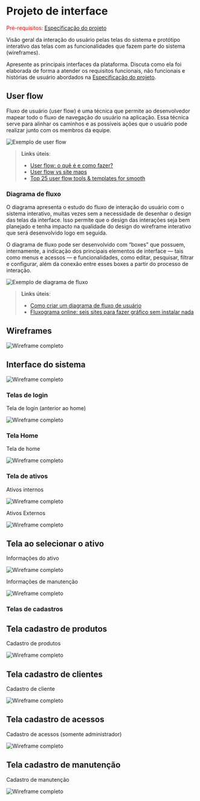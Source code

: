 
# Projeto de interface

<span style="color:red">Pré-requisitos: <a href="02-Especificacao.md"> Especificação do projeto</a></span>

Visão geral da interação do usuário pelas telas do sistema e protótipo interativo das telas com as funcionalidades que fazem parte do sistema (wireframes).

 Apresente as principais interfaces da plataforma. Discuta como ela foi elaborada de forma a atender os requisitos funcionais, não funcionais e histórias de usuário abordados na <a href="02-Especificacao.md"> Especificação do projeto</a></span>.

 ## User flow

Fluxo de usuário (user flow) é uma técnica que permite ao desenvolvedor mapear todo o fluxo de navegação do usuário na aplicação. Essa técnica serve para alinhar os caminhos e as possíveis ações que o usuário pode realizar junto com os membros da equipe.

![Exemplo de user flow](images/user_flow.jpg)

> **Links úteis**:
> - [User flow: o quê é e como fazer?](https://medium.com/7bits/fluxo-de-usu%C3%A1rio-user-flow-o-que-%C3%A9-como-fazer-79d965872534)
> - [User flow vs site maps](http://designr.com.br/sitemap-e-user-flow-quais-as-diferencas-e-quando-usar-cada-um/)
> - [Top 25 user flow tools & templates for smooth](https://www.mockplus.com/blog/post/user-flow-tools)

### Diagrama de fluxo

O diagrama apresenta o estudo do fluxo de interação do usuário com o sistema interativo, muitas vezes sem a necessidade de desenhar o design das telas da interface. Isso permite que o design das interações seja bem planejado e tenha impacto na qualidade do design do wireframe interativo que será desenvolvido logo em seguida.

O diagrama de fluxo pode ser desenvolvido com “boxes” que possuem, internamente, a indicação dos principais elementos de interface — tais como menus e acessos — e funcionalidades, como editar, pesquisar, filtrar e configurar, além da conexão entre esses boxes a partir do processo de interação.

![Exemplo de diagrama de fluxo](images/diagrama_fluxo.jpg)

> **Links úteis**:
> - [Como criar um diagrama de fluxo de usuário](https://www.lucidchart.com/blog/how-to-make-a-user-flow-diagram)
> - [Fluxograma online: seis sites para fazer gráfico sem instalar nada](https://www.techtudo.com.br/listas/2019/03/fluxograma-online-seis-sites-para-fazer-grafico-sem-instalar-nada.ghtml)

## Wireframes


![Wireframe completo](images/Wireframe_completo.png)
 



## Interface do sistema

![Wireframe completo](images/Wireframe_completo.png)



###  Telas de login

Tela de login (anterior ao home)

![Wireframe completo](images/Login.png)


### Tela Home

Tela de home

![Wireframe completo](images/Home.png)


### Tela de ativos 

Ativos internos

![Wireframe completo](images/AtivosInternos.png)


Ativos Externos

![Wireframe completo](images/AtivosExternos.png)


## Tela ao selecionar o ativo

Informações do ativo

![Wireframe completo](images/InfoAtivo.png)


Informações de manutenção

![Wireframe completo](images/InfoManutencao.png)


### Telas de cadastros

## Tela cadastro de produtos

Cadastro de produtos

![Wireframe completo](images/CadastroProd.png)


## Tela cadastro de clientes

Cadastro de cliente

![Wireframe completo](images/CadastroCliente.png)


## Tela cadastro de acessos

Cadastro de acessos (somente administrador)

![Wireframe completo](images/CadastroAcesso.png)


## Tela cadastro de manutenção

Cadastro de manutenção

![Wireframe completo](images/CadastroManutencao.png)
